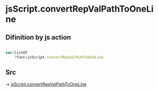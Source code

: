 # jsScript.convertRepValPathToOneLine

## Difinition by js action

```js.js

var=listOf
	?func=jsScript.convertRepValPathToOneLine

```

## Src

-> [jsScript.convertRepValPathToOneLine](https://github.com/puutaro/CommandClick/blob/master/app/src/main/java/com/puutaro/commandclick/fragment_lib/terminal_fragment/js_interface/edit/JsScript.kt#L148)


